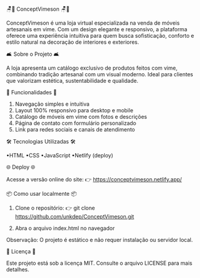 🪑🌿 ConceptVimeson 🪑🌿

ConceptVimeson é uma loja virtual especializada na venda de móveis artesanais em vime. Com um design elegante e responsivo, a plataforma oferece uma experiência intuitiva para quem busca sofisticação, conforto e estilo natural na decoração de interiores e exteriores.



🛋️ Sobre o Projeto 🛋️

A loja apresenta um catálogo exclusivo de produtos feitos com vime, combinando tradição artesanal com um visual moderno. Ideal para clientes que valorizam estética, sustentabilidade e qualidade.



🚀 Funcionalidades 🚀

1. Navegação simples e intuitiva
2. Layout 100% responsivo para desktop e mobile
3. Catálogo de móveis em vime com fotos e descrições
4. Página de contato com formulário personalizado
5. Link para redes sociais e canais de atendimento



🛠️ Tecnologias Utilizadas 🛠️

•HTML
•CSS
•JavaScript
•Netlify (deploy)



🌐 Deploy 🌐

Acesse a versão online do site:
👉 https://conceptvimeson.netlify.app/



📦 Como usar localmente 📦

1. Clone o repositório:
👉 git clone https://github.com/unkdep/ConceptVimeson.git

2. Abra o arquivo index.html no navegador

Observação: O projeto é estático e não requer instalação ou servidor local.



📄 Licença 📄

Este projeto está sob a licença MIT. Consulte o arquivo LICENSE para mais detalhes.

